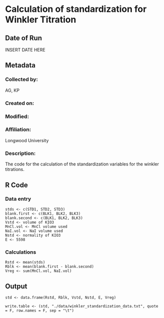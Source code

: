 # Calculation of standardization for Winkler Titration

## Date of Run 

INSERT DATE HERE

## Metadata

### Collected by:

AG, KP

### Created on:

### Modified:

### Affiliation:

Longwood University

### Description: 

The code for the calculation of the standardization variables for the winkler titrations.

## R Code

### Data entry

    stds <- c(STD1, STD2, STD3)
    blank.first <- c(BLK1, BLK2, BLK3)
    blank.second <- c(BLK1, BLK2, BLK3)
    Vstd <- volume of KIO3
    MnCl.vol <- MnCl volume used
    NaI.vol <- NaI volume used
    Nstd <- normality of KIO3
    E <- 5598

### Calculations

    Rstd <- mean(stds)
    Rblk <- mean(blank.first - blank.second)
    Vreg <- sum(MnCl.vol, NaI.vol)

## Output

    std <- data.frame(Rstd, Rblk, Vstd, Nstd, E, Vreg)

    write.table <- (std, "./data/winkler_standardization_data.txt", quote = F, row.names = F, sep = "\t")


